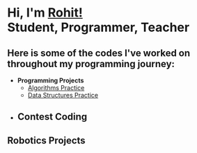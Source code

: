 <h1>Hi, I'm <a href="https://www.linkedin.com/in/rohit-mudduluru-9588052bb">Rohit!</a> <br/>Student, Programmer, Teacher</h1>
<h2>Here is some of the codes I've worked on throughout my programming journey:</h2>

- <b>Programming Projects</b><br/>
  - [Algorithms Practice](https://github.com/rohitmudduluru/Algorithms)
  - [Data Structures Practice](https://github.com/rohitmudduluru/DataStructures)
- <b>Contest Coding</b><br/>
  - 
<b>Robotics Projects</b>
  - 

